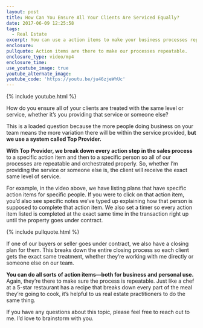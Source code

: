 ```yaml
---
layout: post
title: How Can You Ensure All Your Clients Are Serviced Equally?
date: 2017-06-09 12:25:58
tags:
  - Real Estate
excerpt: You can use a action items to make your business processes repeatable and make sure all your clients get the same level of service.
enclosure:
pullquote: Action items are there to make our processes repeatable.
enclosure_type: video/mp4
enclosure_time:
use_youtube_image: true
youtube_alternate_image:
youtube_code: 'https://youtu.be/ju46zjeWhUc'
---
```



{% include youtube.html %}

How do you ensure all of your clients are treated with the same level or service, whether it’s you providing that service or someone else?

This is a loaded question because the more people doing business on your team means the more variation there will be within the service provided, **but we use a system called Top Provider.**

**With Top Provider, we break down every action step in the sales process** to a specific action item and then to a specific person so all of our processes are repeatable and orchestrated properly. So, whether I’m providing the service or someone else is, the client will receive the exact same level of service.

For example, in the video above, we have listing plans that have specific action items for specific people. If you were to click on that action item, you’d also see specific notes we’ve typed up explaining how that person is supposed to complete that action item. We also set a timer so every action item listed is completed at the exact same time in the transaction right up until the property goes under contract.

{% include pullquote.html %}

If one of our buyers or seller goes under contract, we also have a closing plan for them. This breaks down the entire closing process so each client gets the exact same treatment, whether they’re working with me directly or someone else on our team.

**You can do all sorts of action items—both for business and personal use.** Again, they’re there to make sure the process is repeatable. Just like a chef at a 5-star restaurant has a recipe that breaks down every part of the meal they’re going to cook, it’s helpful to us real estate practitioners to do the same thing.

If you have any questions about this topic, please feel free to reach out to me. I’d love to brainstorm with you.